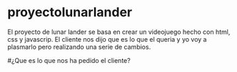 # proyectolunarlander

El proyecto de lunar lander se basa en crear un videojuego hecho con html, css y javascrip. El cliente nos dijo que es lo que el queria y yo voy a plasmarlo pero realizando una serie de cambios.

#¿Que es lo que nos ha pedido el cliente?


